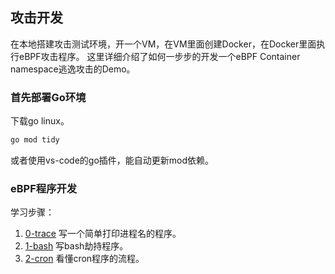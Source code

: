 
## 攻击开发  
在本地搭建攻击测试环境，开一个VM，在VM里面创建Docker，在Docker里面执行eBPF攻击程序。
这里详细介绍了如何一步步的开发一个eBPF Container namespace逃逸攻击的Demo。

### 首先部署Go环境  
下载go linux。  
```bash
go mod tidy
```
或者使用vs-code的go插件，能自动更新mod依赖。

### eBPF程序开发  
学习步骤：
1. [0-trace](0-trace) 写一个简单打印进程名的程序。
2. [1-bash](1-bash) 写bash劫持程序。
3. [2-cron](2-cron) 看懂cron程序的流程。

